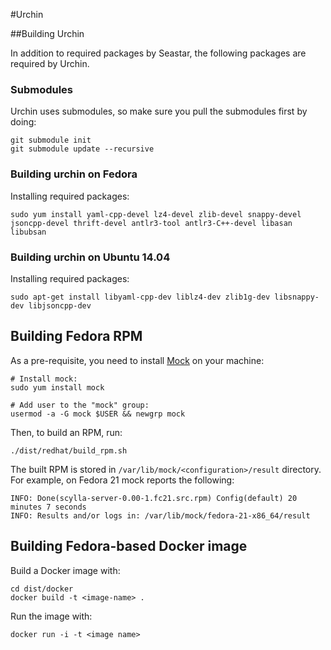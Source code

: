 #Urchin

##Building Urchin

In addition to required packages by Seastar, the following packages are required by Urchin.

### Submodules
Urchin uses submodules, so make sure you pull the submodules first by doing:
```
git submodule init
git submodule update --recursive
```

### Building urchin on Fedora
Installing required packages:

```
sudo yum install yaml-cpp-devel lz4-devel zlib-devel snappy-devel jsoncpp-devel thrift-devel antlr3-tool antlr3-C++-devel libasan libubsan
```

### Building urchin on Ubuntu 14.04
Installing required packages:

```
sudo apt-get install libyaml-cpp-dev liblz4-dev zlib1g-dev libsnappy-dev libjsoncpp-dev
```

## Building Fedora RPM

As a pre-requisite, you need to install [Mock](https://fedoraproject.org/wiki/Mock) on your machine:

```
# Install mock:
sudo yum install mock

# Add user to the "mock" group:
usermod -a -G mock $USER && newgrp mock
```

Then, to build an RPM, run:

```
./dist/redhat/build_rpm.sh
```

The built RPM is stored in ``/var/lib/mock/<configuration>/result`` directory.
For example, on Fedora 21 mock reports the following:

```
INFO: Done(scylla-server-0.00-1.fc21.src.rpm) Config(default) 20 minutes 7 seconds
INFO: Results and/or logs in: /var/lib/mock/fedora-21-x86_64/result
```

## Building Fedora-based Docker image

Build a Docker image with:

```
cd dist/docker
docker build -t <image-name> .
```

Run the image with:

```
docker run -i -t <image name>
```
